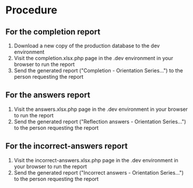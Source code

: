 # Procedure

## For the completion report

1. Download a new copy of the production database to the dev environment
2. Visit the completion.xlsx.php page in the .dev environment in your browser to run the report
3. Send the generated report ("Completion - Orientation Series...") to the person requesting the report

## For the answers report

1. Visit the answers.xlsx.php page in the .dev environment in your browser to run the report
2. Send the generated report ("Reflection answers - Orientation Series...") to the person requesting the report

## For the incorrect-answers report

1. Visit the incorrect-answers.xlsx.php page in the .dev environment in your browser to run the report
2. Send the generated report ("Incorrect answers - Orientation Series...") to the person requesting the report
